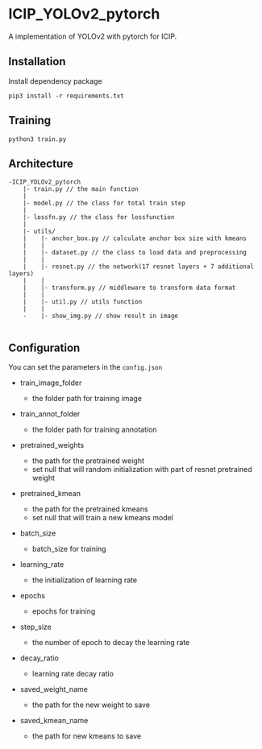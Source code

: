 ICIP_YOLOv2_pytorch
=======

A implementation of YOLOv2 with pytorch for ICIP.

## Installation

Install dependency package

```
pip3 install -r requirements.txt
```

## Training
```
python3 train.py
```
## Architecture
```
-ICIP_YOLOv2_pytorch
    |- train.py // the main function
    |
    |- model.py // the class for total train step
    |
    |- lossfn.py // the class for lossfunction 
    |
    |- utils/
    |    |- anchor_box.py // calculate anchor box size with kmeans
    |    |
    |    |- dataset.py // the class to load data and preprocessing
    |    |
    |    |- resnet.py // the network(17 resnet layers + 7 additional layers)
    |    |
    |    |- transform.py // middleware to transform data format
    |    |
    |    |- util.py // utils function
    |    |
    -    |- show_img.py // show result in image 
    
```
## Configuration
You can set the parameters in the `config.json`
* train_image_folder
    * the folder path for training image
* train_annot_folder
    * the folder path for training annotation 
* pretrained_weights
    * the path for the pretrained weight
    * set null that will random initialization with part of resnet pretrained weight
* pretrained_kmean
    * the path for the pretrained kmeans
    * set null that will train a new kmeans model
* batch_size
    * batch_size for training
* learning_rate
    * the initialization of learning rate  
* epochs
    * epochs for training 
* step_size
    * the number of epoch to decay the learning rate
* decay_ratio
    * learning rate decay ratio
 
* saved_weight_name
    * the path for the new weight to save
* saved_kmean_name
    * the path for new kmeans to save

